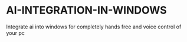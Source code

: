 # AI-INTEGRATION-IN-WINDOWS
Integrate ai into windows for completely hands free and voice control of your pc
